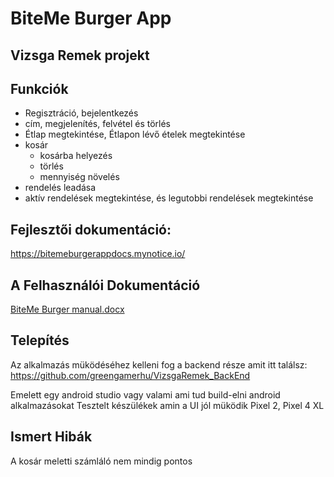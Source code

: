 # BiteMe Burger App
## Vizsga Remek projekt



## Funkciók
- Regisztráció, bejelentkezés
- cím, megjelenítés, felvétel és törlés
- Étlap megtekintése, Étlapon lévő ételek megtekintése
- kosár 
     - kosárba helyezés
     - törlés
     - mennyiség növelés
- rendelés leadása
- aktív rendelések megtekintése, és legutobbi rendelések megtekintése

## Fejlesztői dokumentáció:
https://bitemeburgerappdocs.mynotice.io/

## A Felhasználói Dokumentáció
[BiteMe Burger manual.docx](https://github.com/greengamerhu/Vizsgaremek_android/blob/master/BiteMe%20Burger%20manual.docx)


## Telepítés
Az alkalmazás müködéséhez kelleni fog a backend része amit itt találsz:
https://github.com/greengamerhu/VizsgaRemek_BackEnd

Emelett egy android studio vagy valami ami tud build-elni android alkalmazásokat
Tesztelt készülékek amin a UI jól müködik Pixel 2, Pixel 4 XL

## Ismert Hibák
A kosár meletti számláló nem mindig pontos

